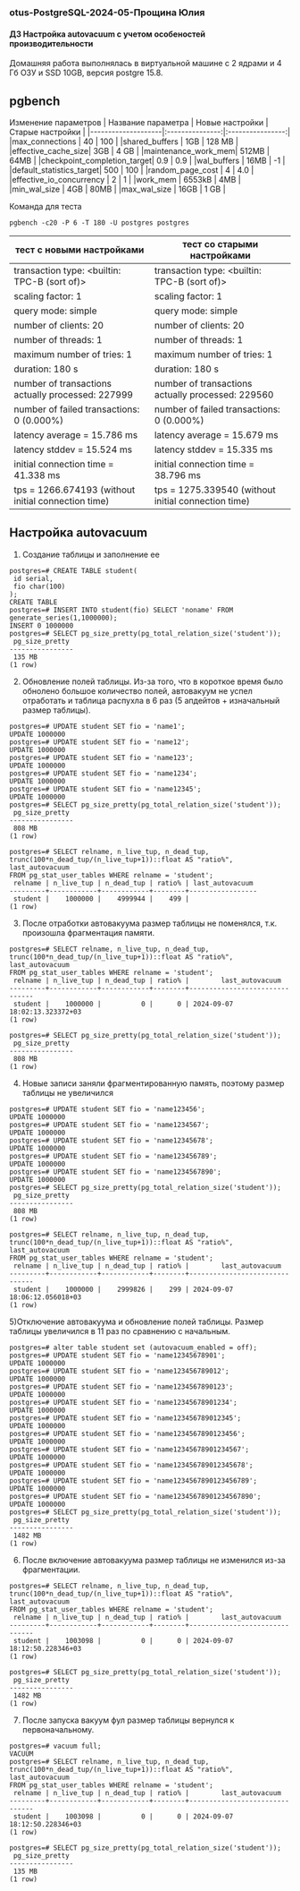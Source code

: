 ### otus-PostgreSQL-2024-05-Прощина Юлия
#### ДЗ Настройка autovacuum с учетом особеностей производительности
Домашняя работа выполнялась в виртуальной машине с 2 ядрами и 4 Гб ОЗУ и SSD 10GB, версия postgre 15.8.
## pgbench
Изменение параметров
| Название параметра | Новые настройки | Старые настройки |
|--------------------|:---------------:|:----------------:|
|max_connections     |      40         |        100       | 
|shared_buffers      |      1GB        |       128 MB     | 
|effective_cache_size|      3GB        |       4 GB       | 
|maintenance_work_mem|      512MB      |       64MB       |
|checkpoint_completion_target| 0.9     |        0.9       |
|wal_buffers         |     16MB        |        -1        |
|default_statistics_target|  500       |        100       |
|random_page_cost    |      4          |        4.0       |
|effective_io_concurrency |   2        |        1         |
|work_mem            |     6553kB      |        4MB       |
|min_wal_size        |       4GB       |        80MB      |
|max_wal_size        |      16GB       |        1 GB      |

Команда для теста
```
pgbench -c20 -P 6 -T 180 -U postgres postgres
```

| тест с новыми настройками | тест со старыми настройками |
|---------------------------|-----------------------------|
| transaction type: <builtin: TPC-B (sort of)> | transaction type: <builtin: TPC-B (sort of)> | 
| scaling factor: 1 | scaling factor: 1 |
| query mode: simple | query mode: simple |
| number of clients: 20 | number of clients: 20 |
| number of threads: 1 | number of threads: 1 |
| maximum number of tries: 1 | maximum number of tries: 1 |
| duration: 180 s | duration: 180 s | 
| number of transactions actually processed: 227999 | number of transactions actually processed: 229560 |
| number of failed transactions: 0 (0.000%) | number of failed transactions: 0 (0.000%) |
| latency average = 15.786 ms | latency average = 15.679 ms |
| latency stddev = 15.524 ms | latency stddev = 15.335 ms |
| initial connection time = 41.338 ms | initial connection time = 38.796 ms |
| tps = 1266.674193 (without initial connection time) | tps = 1275.339540 (without initial connection time) |

## Настройка autovacuum
1) Создание таблицы и заполнение ее
```
postgres=# CREATE TABLE student(
 id serial,
 fio char(100)
);
CREATE TABLE
postgres=# INSERT INTO student(fio) SELECT 'noname' FROM generate_series(1,1000000);
INSERT 0 1000000
postgres=# SELECT pg_size_pretty(pg_total_relation_size('student'));
 pg_size_pretty 
----------------
 135 MB
(1 row)
```
2) Обновление полей таблицы. Из-за того, что в короткое время было обнолено большое количество полей, автовакуум не успел отработать и таблица распухла в 6 раз (5 апдейтов + изначальный размер таблицы).
```
postgres=# UPDATE student SET fio = 'name1';
UPDATE 1000000
postgres=# UPDATE student SET fio = 'name12';
UPDATE 1000000
postgres=# UPDATE student SET fio = 'name123';
UPDATE 1000000
postgres=# UPDATE student SET fio = 'name1234';
UPDATE 1000000
postgres=# UPDATE student SET fio = 'name12345';
UPDATE 1000000
postgres=# SELECT pg_size_pretty(pg_total_relation_size('student'));
 pg_size_pretty 
----------------
 808 MB
(1 row)

postgres=# SELECT relname, n_live_tup, n_dead_tup,
trunc(100*n_dead_tup/(n_live_tup+1))::float AS "ratio%", last_autovacuum
FROM pg_stat_user_tables WHERE relname = 'student';
 relname | n_live_tup | n_dead_tup | ratio% | last_autovacuum 
---------+------------+------------+--------+-----------------
 student |    1000000 |    4999944 |    499 | 
(1 row)

```
3) После отработки автовакуума размер таблицы не поменялся, т.к. произошла фрагментация памяти.
```
postgres=# SELECT relname, n_live_tup, n_dead_tup,
trunc(100*n_dead_tup/(n_live_tup+1))::float AS "ratio%", last_autovacuum
FROM pg_stat_user_tables WHERE relname = 'student';
 relname | n_live_tup | n_dead_tup | ratio% |        last_autovacuum        
---------+------------+------------+--------+-------------------------------
 student |    1000000 |          0 |      0 | 2024-09-07 18:02:13.323372+03
(1 row)

postgres=# SELECT pg_size_pretty(pg_total_relation_size('student'));
 pg_size_pretty 
----------------
 808 MB
(1 row)
```
4) Новые записи заняли фрагментированную память, поэтому размер таблицы не увеличился
```
postgres=# UPDATE student SET fio = 'name123456';
UPDATE 1000000
postgres=# UPDATE student SET fio = 'name1234567';
UPDATE 1000000
postgres=# UPDATE student SET fio = 'name12345678';
UPDATE 1000000
postgres=# UPDATE student SET fio = 'name123456789';
UPDATE 1000000
postgres=# UPDATE student SET fio = 'name1234567890';
UPDATE 1000000
postgres=# SELECT pg_size_pretty(pg_total_relation_size('student'));
 pg_size_pretty 
----------------
 808 MB
(1 row)

postgres=# SELECT relname, n_live_tup, n_dead_tup,
trunc(100*n_dead_tup/(n_live_tup+1))::float AS "ratio%", last_autovacuum
FROM pg_stat_user_tables WHERE relname = 'student';
 relname | n_live_tup | n_dead_tup | ratio% |        last_autovacuum        
---------+------------+------------+--------+-------------------------------
 student |    1000000 |    2999826 |    299 | 2024-09-07 18:06:12.056018+03
(1 row)
```
5)Отключение автовакуума и обновление полей таблицы. Размер таблицы увеличился в 11 раз по сравнению с начальным.
```
postgres=# alter table student set (autovacuum_enabled = off);
postgres=# UPDATE student SET fio = 'name12345678901';
UPDATE 1000000
postgres=# UPDATE student SET fio = 'name123456789012';
UPDATE 1000000
postgres=# UPDATE student SET fio = 'name1234567890123';
UPDATE 1000000
postgres=# UPDATE student SET fio = 'name12345678901234';
UPDATE 1000000
postgres=# UPDATE student SET fio = 'name123456789012345';
UPDATE 1000000
postgres=# UPDATE student SET fio = 'name1234567890123456';
UPDATE 1000000
postgres=# UPDATE student SET fio = 'name12345678901234567';
UPDATE 1000000
postgres=# UPDATE student SET fio = 'name123456789012345678';
UPDATE 1000000
postgres=# UPDATE student SET fio = 'name1234567890123456789';
UPDATE 1000000
postgres=# UPDATE student SET fio = 'name12345678901234567890';
UPDATE 1000000
postgres=# SELECT pg_size_pretty(pg_total_relation_size('student'));
 pg_size_pretty 
----------------
 1482 MB
(1 row)
```
6) После включение автовакуума размер таблицы не изменился из-за фрагментации.
```
postgres=# SELECT relname, n_live_tup, n_dead_tup,
trunc(100*n_dead_tup/(n_live_tup+1))::float AS "ratio%", last_autovacuum
FROM pg_stat_user_tables WHERE relname = 'student';
 relname | n_live_tup | n_dead_tup | ratio% |        last_autovacuum        
---------+------------+------------+--------+-------------------------------
 student |    1003098 |          0 |      0 | 2024-09-07 18:12:50.228346+03
(1 row)

postgres=# SELECT pg_size_pretty(pg_total_relation_size('student'));
 pg_size_pretty 
----------------
 1482 MB
(1 row)
```
7) После запуска вакуум фул размер таблицы вернулся к первоначальному.
```
postgres=# vacuum full;
VACUUM
postgres=# SELECT relname, n_live_tup, n_dead_tup,
trunc(100*n_dead_tup/(n_live_tup+1))::float AS "ratio%", last_autovacuum
FROM pg_stat_user_tables WHERE relname = 'student';
 relname | n_live_tup | n_dead_tup | ratio% |        last_autovacuum        
---------+------------+------------+--------+-------------------------------
 student |    1003098 |          0 |      0 | 2024-09-07 18:12:50.228346+03
(1 row)

postgres=# SELECT pg_size_pretty(pg_total_relation_size('student'));
 pg_size_pretty 
----------------
 135 MB
(1 row)
```
